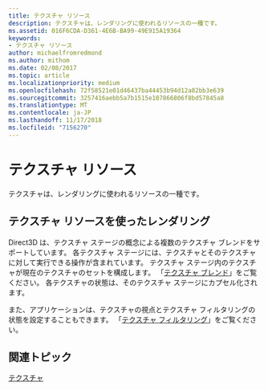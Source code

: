 ```yaml
---
title: テクスチャ リソース
description: テクスチャは、レンダリングに使われるリソースの一種です。
ms.assetid: 016F6CDA-D361-4E6B-BA99-49E915A19364
keywords:
- テクスチャ リソース
author: michaelfromredmond
ms.author: mithom
ms.date: 02/08/2017
ms.topic: article
ms.localizationpriority: medium
ms.openlocfilehash: 72f58521e01d46437ba44453b94d12a82bb3e639
ms.sourcegitcommit: 3257416aebb5a7b1515e107866806f8bd57845a8
ms.translationtype: MT
ms.contentlocale: ja-JP
ms.lasthandoff: 11/17/2018
ms.locfileid: "7156270"
---
```

# <a name="texture-resources"></a>テクスチャ リソース


テクスチャは、レンダリングに使われるリソースの一種です。

## <a name="span-idrenderingwithtextureresourcesspanspan-idrenderingwithtextureresourcesspanspan-idrenderingwithtextureresourcesspanrendering-with-texture-resources"></a><span id="Rendering_with_Texture_Resources"></span><span id="rendering_with_texture_resources"></span><span id="RENDERING_WITH_TEXTURE_RESOURCES"></span>テクスチャ リソースを使ったレンダリング


Direct3D は、テクスチャ ステージの概念による複数のテクスチャ ブレンドをサポートしています。 各テクスチャ ステージには、テクスチャとそのテクスチャに対して実行できる操作が含まれています。 テクスチャ ステージ内のテクスチャが現在のテクスチャのセットを構成します。 「[テクスチャ ブレンド](texture-blending.md)」をご覧ください。 各テクスチャの状態は、そのテクスチャ ステージにカプセル化されます。

また、アプリケーションは、テクスチャの視点とテクスチャ フィルタリングの状態を設定することもできます。 「[テクスチャ フィルタリング](texture-filtering.md)」をご覧ください。

## <a name="span-idrelated-topicsspanrelated-topics"></a><span id="related-topics"></span>関連トピック


[テクスチャ](textures.md)

 

 




